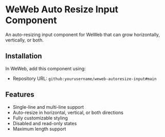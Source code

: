 # WeWeb Auto Resize Input Component

An auto-resizing input component for WeWeb that can grow horizontally, vertically, or both.

## Installation

In WeWeb, add this component using:
- Repository URL: `github:yourusername/weweb-autoresize-input#main`

## Features

- Single-line and multi-line support
- Auto-resize in horizontal, vertical, or both directions
- Fully customizable styling
- Disabled and read-only states
- Maximum length support